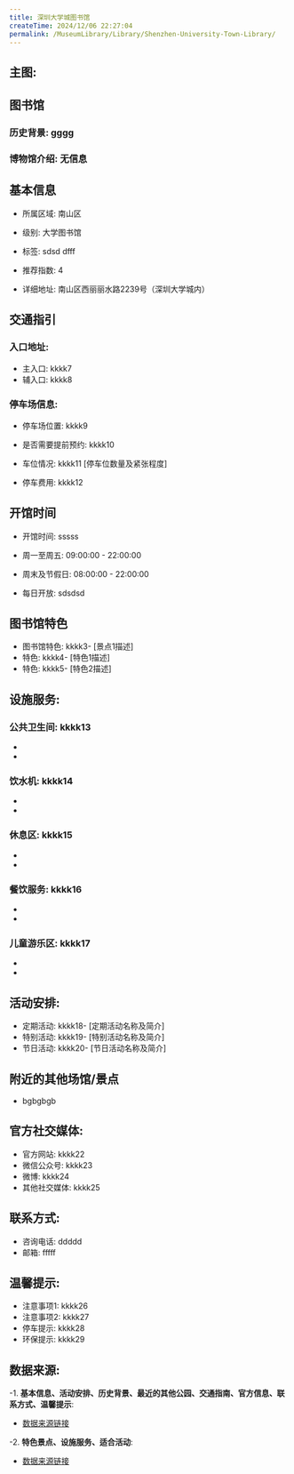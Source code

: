 ```yaml
---
title: 深圳大学城图书馆
createTime: 2024/12/06 22:27:04
permalink: /MuseumLibrary/Library/Shenzhen-University-Town-Library/
---
```


## 主图:
<ImageCard
image="https://cn.bing.com/th?id=OHR.AlfanzinaLighthouse_ZH-CN9704515669_1920x1080.webp"
title= "深圳大学城图书馆"
description= "hhhh"
date="2024/12/06"
href="/"
author="sunshang-hl"
/>
## 图书馆
### 历史背景: gggg
### 博物馆介绍: 无信息
## 基本信息

- 所属区域: 南山区

- 级别: 大学图书馆

- 标签: sdsd dfff

- 推荐指数: 4

- 详细地址: 南山区西丽丽水路2239号（深圳大学城内）

## 交通指引

### 入口地址:
- 主入口: kkkk7
- 辅入口: kkkk8
### 停车场信息:
- 停车场位置: kkkk9

- 是否需要提前预约: kkkk10

- 车位情况: kkkk11 [停车位数量及紧张程度]

- 停车费用: kkkk12

## 开馆时间
- 开馆时间: sssss

- 周一至周五: 09:00:00 - 22:00:00
- 周末及节假日: 08:00:00 - 22:00:00
- 每日开放: sdsdsd

## 图书馆特色
- 图书馆特色: kkkk3- [景点1描述]
- 特色: kkkk4- [特色1描述]
- 特色: kkkk5- [特色2描述]
## 设施服务:
### 公共卫生间: kkkk13
- 
- 
### 饮水机: kkkk14
- 
- 
### 休息区: kkkk15
- 
- 
### 餐饮服务: kkkk16
- 
- 
### 儿童游乐区: kkkk17
- 
- 
## 活动安排:
- 定期活动: kkkk18- [定期活动名称及简介]
- 特别活动: kkkk19- [特别活动名称及简介]
- 节日活动: kkkk20- [节日活动名称及简介]
## 附近的其他场馆/景点
- bgbgbgb

## 官方社交媒体:
- 官方网站: kkkk22
- 微信公众号: kkkk23
- 微博: kkkk24
- 其他社交媒体: kkkk25

## 联系方式:
- 咨询电话: ddddd 
- 邮箱: fffff

## 温馨提示:
- 注意事项1: kkkk26
- 注意事项2: kkkk27
- 停车提示: kkkk28
- 环保提示: kkkk29

## 数据来源:
-1. **基本信息、活动安排、历史背景、最近的其他公园、交通指南、官方信息、联系方式、温馨提示**:
- [数据来源链接](http://wtl.sz.gov.cn/ggfw/whl/tsgylb/index.html)

-2. **特色景点、设施服务、适合活动**:
- [数据来源链接](http://wtl.sz.gov.cn/ggfw/whl/tsgylb/index.html)

